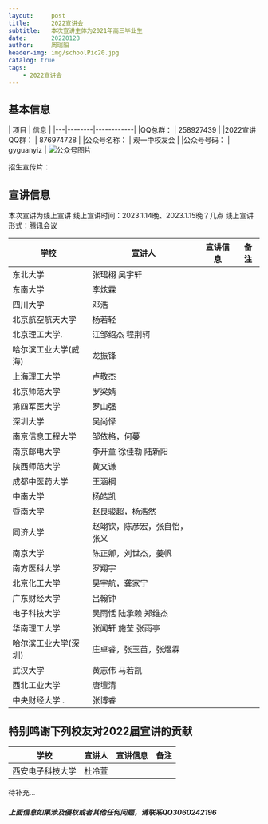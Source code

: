 ```yaml
---
layout:     post
title:      2022宣讲会
subtitle:   本次宣讲主体为2021年高三毕业生
date:       20220128
author:     周瑞阳
header-img: img/schoolPic20.jpg
catalog: true
tags:
    - 2022宣讲会
---
```

## 基本信息
| 项目  | 信息 |
|---|--------|------------|
|QQ总群：        | 258927439       |
|2022宣讲QQ群：  |  876974728      |
|公众号名称：    |  观一中校友会   |
|公众号号码：    |  gyguanyiz      |
![公众号图片]([img/Gzh_account.png](https://github.com/gyzxyh/gyzxyh.github.io/blob/master/img/Gzh_account.png))

招生宣传片：

## 宣讲信息
本次宣讲为线上宣讲
线上宣讲时间：2023.1.14晚、2023.1.15晚？几点
线上宣讲形式：腾讯会议


|学校 |宣讲人|宣讲信息|备注|
|---|--------|------------|--------|
|东北大学				|张珺栩 吴宇轩                      |      |       |
|东南大学				|李炫霖                             |      |       |
|四川大学				|邓浩                               |      |       |
|北京航空航天大学		|		杨若轻                      |      |       |
|北京理工大学.			|	江邹绍杰 程荆轲                 |      |       |
|哈尔滨工业大学(威海)	|			龙振锋                  |      |       |
|上海理工大学			|	卢敬杰                          |      |       |
|北京师范大学			|	罗梁婧                          |      |       |
|第四军医大学			|	罗山强                          |      |       |
|深圳大学				|吴尚怿                             |      |       |
|南京信息工程大学		|		邹依格，何蔓                |      |       |
|南京邮电大学			|	李开童 徐佳勒 陆新阳            |      |       |
|陕西师范大学			|	黄文谦                          |      |       |
|成都中医药大学			|	王涵棡                          |      |       |
|中南大学				|杨皓凯                             |      |       |
|暨南大学				| 赵良骏超，杨浩然                  |      |       |
|同济大学 				|赵翊钦，陈彦宏，张自怡，张义       |      |       |
|南京大学 				|陈正卿，刘世杰，姜帆               |      |       |
|南方医科大学 			|	罗翔宇                          |      |       |
|北京化工大学 			|	昊宇航，龚家宁                  |      |       |
|广东财经大学 			|	吕翰钟                          |      |       |
|电子科技大学 			|	吴雨恬 陆承赖 郑维杰            |      |       |
|华南理工大学 			|	张闻轩  施莹 张雨亭             |      |       |
|哈尔滨工业大学(深圳) 	|			庄卓睿，张玉苗，张煜霖  |      |       |
|武汉大学  				|黄志伟 马若凯                      |      |       |
|西北工业大学  			|	唐壇清                          |      |       |
|中央财经大学 .			|	张博睿                          |      |       |


## 特别鸣谢下列校友对2022届宣讲的贡献

|学校 |宣讲人|宣讲信息|备注|
|---|--------|------------|--------|
|西安电子科技大学				|杜冷萱                      |      |       |

待补充...

##### 上面信息如果涉及侵权或者其他任何问题，请联系QQ3060242196





